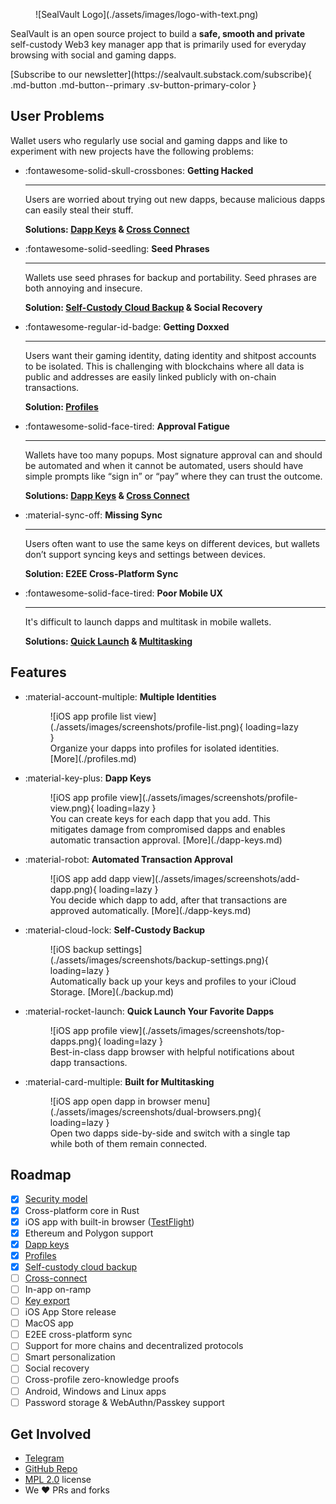 <figure markdown>
![SealVault Logo](./assets/images/logo-with-text.png)
<figcaption></figcaption>
</figure>

SealVault is an open source project to build a **safe, smooth and private**
self-custody Web3 key manager app that is primarily used for everyday browsing
with social and gaming dapps.

<div class="grid" markdown>
<div class="sv-center-block" markdown>
[Subscribe to our newsletter](https://sealvault.substack.com/subscribe){ .md-button .md-button--primary .sv-button-primary-color }
</div>
</div>

## User Problems

Wallet users who regularly use social and gaming dapps and like to experiment
with new projects have the following problems:

<div class="grid cards" markdown>

-  :fontawesome-solid-skull-crossbones: __Getting Hacked__

    ---

    Users are worried about trying out new dapps, because malicious dapps can easily
    steal their stuff.

    **Solutions: [Dapp Keys](./dapp-keys.md) & [Cross Connect](./dev-docs/design/cross-connect.md)**

-  :fontawesome-solid-seedling: __Seed Phrases__

    ---

    Wallets use seed phrases for backup and portability. Seed phrases are both
    annoying and insecure.
    
    **Solution: [Self-Custody Cloud Backup](./backup.md) & Social Recovery**

-  :fontawesome-regular-id-badge: __Getting Doxxed__

    ---

    Users want their gaming identity, dating identity and shitpost accounts to be
    isolated. This is challenging with blockchains where all data is public and
    addresses are easily linked publicly with on-chain transactions. 

    **Solution: [Profiles](./profiles.md)**

-  :fontawesome-solid-face-tired: __Approval Fatigue__

    ---

    Wallets have too many popups. Most signature approval can and should be
    automated and when it cannot be automated, users should have simple prompts like
    “sign in” or “pay” where they can trust the outcome.

    **Solutions: [Dapp Keys](./dapp-keys.md) & [Cross Connect](./dev-docs/design/cross-connect.md)**

-  :material-sync-off: __Missing Sync__

    ---

    Users often want to use the same keys on different devices, but wallets don’t
    support syncing keys and settings between devices.

    **Solution: E2EE Cross-Platform Sync**

-  :fontawesome-solid-face-tired: __Poor Mobile UX__

    ---

    It's difficult to launch dapps and multitask in mobile wallets.
 
    **Solutions: [Quick Launch](#quick-launch) & [Multitasking](#multitasking)**


</div>

## Features

<div class="grid cards" markdown>

-   :material-account-multiple: __Multiple Identities__
    <figure markdown class="sv-center-block" id="profiles">
    ![iOS app profile list view](./assets/images/screenshots/profile-list.png){ loading=lazy }
    <figcaption>
    Organize your dapps into profiles for isolated identities.
    [More](./profiles.md)</figcaption>
    </figure>
    
-   :material-key-plus: __Dapp Keys__
    <figure markdown id="dapp-keys">
    ![iOS app profile view](./assets/images/screenshots/profile-view.png){ loading=lazy }
    <figcaption>
    You can create keys for each dapp that you add.
    This mitigates damage from compromised dapps and enables automatic transaction approval.
    [More](./dapp-keys.md)
    </figcaption>
    </figure>

-   :material-robot: __Automated Transaction Approval__
    <figure markdown id="automated-transaction-approval">
    ![iOS app add dapp view](./assets/images/screenshots/add-dapp.png){ loading=lazy }
    <figcaption>
    You decide which dapp to add, after that transactions are approved
    automatically. [More](./dapp-keys.md)
    </figcaption>
    </figure>

-   :material-cloud-lock: __Self-Custody Backup__
    <figure markdown id="backup">
    ![iOS backup settings](./assets/images/screenshots/backup-settings.png){ loading=lazy }
    <figcaption>
    Automatically back up your keys and profiles to your iCloud Storage. [More](./backup.md)
    </figcaption>
    </figure>

-   :material-rocket-launch: __Quick Launch Your Favorite Dapps__
    <figure markdown id="quick-launch">
    ![iOS app profile view](./assets/images/screenshots/top-dapps.png){ loading=lazy }
    <figcaption>
    Best-in-class dapp browser with helpful notifications about dapp transactions.
    </figcaption>
    </figure>

-   :material-card-multiple: __Built for Multitasking__
    <figure markdown id="multitasking">
    ![iOS app open dapp in browser menu](./assets/images/screenshots/dual-browsers.png){ loading=lazy }
    <figcaption>
    Open two dapps side-by-side and switch with a single tap while both of them remain connected.
    </figure>
    
</div>

## Roadmap

- [X] [Security model](./dev-docs/design/security-model.md)
- [X] Cross-platform core in Rust
- [X] iOS app with built-in browser ([TestFlight](https://testflight.apple.com/join/EHQYn6Oz))
- [X] Ethereum and Polygon support
- [X] [Dapp keys](./dapp-keys.md)
- [X] [Profiles](./profiles.md)
- [X] [Self-custody cloud backup](./backup.md)
- [ ] [Cross-connect](./dev-docs/design/cross-connect.md)
- [ ] In-app on-ramp
- [ ] [Key export](https://github.com/sealvault/sealvault/issues/39)
- [ ] iOS App Store release
- [ ] MacOS app
- [ ] E2EE cross-platform sync
- [ ] Support for more chains and decentralized protocols 
- [ ] Smart personalization
- [ ] Social recovery
- [ ] Cross-profile zero-knowledge proofs
- [ ] Android, Windows and Linux apps
- [ ] Password storage & WebAuthn/Passkey support

## Get Involved

- [Telegram](https://t.me/agostbiro)
- [GitHub Repo](https://github.com/sealvault/sealvault)
- [MPL 2.0](https://www.tldrlegal.com/license/mozilla-public-license-2-0-mpl-2) license
- We &#10084;&#65039; PRs and forks
